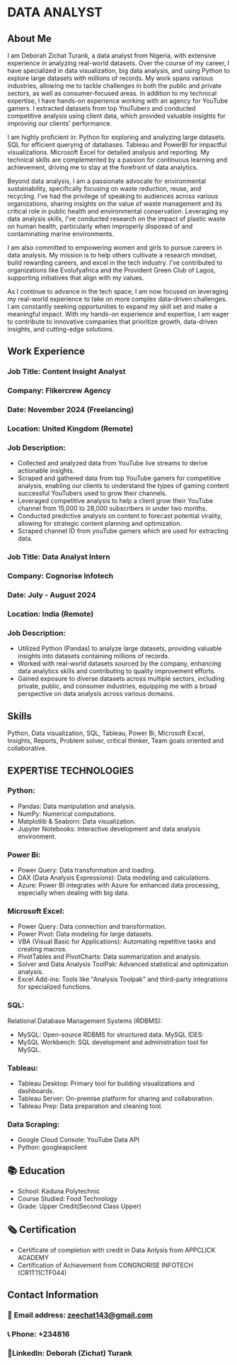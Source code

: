 # DATA ANALYST 

## About Me
I am Deborah Zichat Turank, a data analyst from Nigeria, with extensive experience in analyzing real-world datasets. Over the course of my career, I have specialized in data visualization, big data analysis, and using Python to explore large datasets with millions of records. My work spans various industries, allowing me to tackle challenges in both the public and private sectors, as well as consumer-focused areas.
         In addition to my technical expertise, I  have hands-on experience working with an agency for YouTube gamers. I extracted datasets from top YouTubers and conducted competitive analysis using client data, which provided valuable insights for improving our clients' performance.

I am highly proficient in:
Python for exploring and analyzing large datasets.
SQL for efficient querying of databases.
Tableau and PowerBI for impactful visualizations.
Microsoft Excel for detailed analysis and reporting.
My technical skills are complemented by a passion for continuous learning and achievement, driving me to stay at the forefront of data analytics.

Beyond data analysis, I am a passionate advocate for environmental sustainability, specifically focusing on waste reduction, reuse, and recycling. I’ve had the privilege of speaking to audiences across various organizations, sharing insights on the value of waste management and its critical role in public health and environmental conservation. Leveraging my data analysis skills, I’ve conducted research on the impact of plastic waste on human health, particularly when improperly disposed of and contaminating marine environments.

I am also committed to empowering women and girls to pursue careers in data analysis. My mission is to help others cultivate a research mindset, build rewarding careers, and excel in the tech industry. I’ve contributed to organizations like Evolufyafrica and the Provident Green Club of Lagos, supporting initiatives that align with my values.

As I continue to advance in the tech space, I am now focused on leveraging my real-world experience to take on more complex data-driven challenges. I am constantly seeking opportunities to expand my skill set and make a meaningful impact. With my hands-on experience and expertise, I am eager to contribute to innovative companies that prioritize growth, data-driven insights, and cutting-edge solutions.


## Work Experience
### Job Title: Content Insight Analyst

### Company: Flikercrew Agency

### Date: November 2024 (Freelancing)

### Location: United Kingdom (Remote)

### Job Description:
- Collected and analyzed data from YouTube live streams to derive actionable insights.
- Scraped and gathered data from top YouTube gamers for competitive analysis, enabling our clients to understand the types of gaming content successful YouTubers used to grow their channels.
- Leveraged competitive analysis to help a client grow their YouTube channel from 15,000 to 28,000 subscribers in under two months.
- Conducted predictive analysis on content to forecast potential virality, allowing for strategic content planning and optimization.
- Scraped channel ID from youTube gamers which are used for extracting data.

### Job Title: Data Analyst Intern

### Company: Cognorise Infotech

### Date: July - August 2024

### Location: India (Remote)

### Job Description:
- Utilized Python (Pandas) to analyze large datasets, providing valuable insights into datasets containing millions of records.
- Worked with real-world datasets sourced by the company, enhancing data analytics skills and contributing to quality improvement efforts.
- Gained exposure to diverse datasets across multiple sectors, including private, public, and consumer industries, equipping me with a broad perspective on data analysis across various domains.

## Skills 
Python, Data visualization, SQL, Tableau, Power Bi, Microsoft Excel, Insights, Reports, Problem solver, critical thinker, Team goals oriented and collaborative.

## EXPERTISE TECHNOLOGIES
### Python:
- Pandas: Data manipulation and analysis.
- NumPy: Numerical computations.
- Matplotlib & Seaborn: Data visualization.
- Jupyter Notebooks: Interactive development and data analysis environment.

### Power Bi:
- Power Query: Data transformation and loading.
- DAX (Data Analysis Expressions): Data modeling and calculations.
- Azure: Power BI integrates with Azure for enhanced data processing, especially when dealing with big data.
  
### Microsoft Excel:
- Power Query: Data connection and transformation.
- Power Pivot: Data modeling for large datasets.
- VBA (Visual Basic for Applications): Automating repetitive tasks and creating macros.
- PivotTables and PivotCharts: Data summarization and analysis.
- Solver and Data Analysis ToolPak: Advanced statistical and optimization analysis.
- Excel Add-ins: Tools like "Analysis Toolpak" and third-party integrations for specialized functions.

### SQL:
 Relational Database Management Systems (RDBMS):
- MySQL: Open-source RDBMS for structured data.
  MySQL IDES:
- MySQL Workbench: SQL development and administration tool for MySQL.

### Tableau:
- Tableau Desktop: Primary tool for building visualizations and dashboards.
- Tableau Server: On-premise platform for sharing and collaboration.
- Tableau Prep: Data preparation and cleaning tool.

### Data Scraping:
- Google Cloud Console: YouTube Data API
- Python: googleapiclient


## 📚 Education
- School: Kaduna Polytechnic
- Course Studied: Food Technology
- Grade: Upper Credit(Second Class Upper)

   
## 🗞️ Certification
- Certificate of completion with credit in Data Anlysis from APPCLICK ACADEMY
- Certification of Achievement from CONGNORISE INFOTECH (CR1T11CTF044)

## Contact Information
### 📧 Email address: zeechat143@gmail.com
### 📞 Phone: +234816
### 🔗LinkedIn: Deborah (Zichat) Turank










